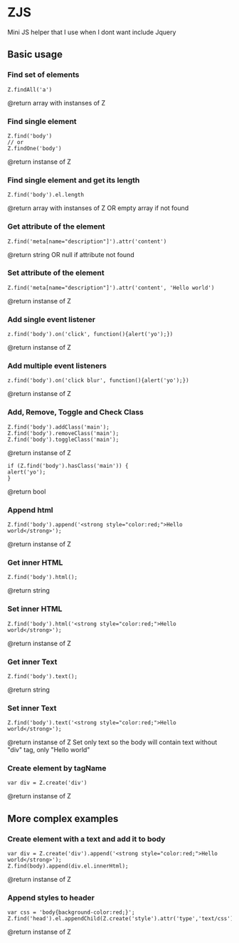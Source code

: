 # ZJS
Mini JS helper that I use when I dont want include Jquery

## Basic usage

### Find set of elements
```
Z.findAll('a')
```
@return array with instanses of Z

### Find single element
```
Z.find('body')
// or
Z.findOne('body')
```
@return instanse of Z

### Find single element and get its length
```
Z.find('body').el.length
```
@return array with instanses of Z OR empty array if not found

### Get attribute of the element
```
Z.find('meta[name="description"]').attr('content')
```
@return string OR null if attribute not found

### Set attribute of the element
```
Z.find('meta[name="description"]').attr('content', 'Hello world')
```
@return instanse of Z

### Add single event listener
```
z.find('body').on('click', function(){alert('yo');})
```
@return instanse of Z

### Add multiple event listeners
```
z.find('body').on('click blur', function(){alert('yo');})
```
@return instanse of Z

### Add, Remove, Toggle and Check Class
```
Z.find('body').addClass('main');
Z.find('body').removeClass('main');
Z.find('body').toggleClass('main');
```
@return instanse of Z

```
if (Z.find('body').hasClass('main')) {
alert('yo');
}
```
@return bool

### Append html
```
Z.find('body').append('<strong style="color:red;">Hello world</strong>');
```
@return instanse of Z

### Get inner HTML
```
Z.find('body').html();
```
@return string

### Set inner HTML
```
Z.find('body').html('<strong style="color:red;">Hello world</strong>');
```
@return instanse of Z

### Get inner Text
```
Z.find('body').text();
```
@return string

### Set inner Text
```
Z.find('body').text('<strong style="color:red;">Hello world</strong>');
```
@return instanse of Z
Set only text so the body will contain text without "div" tag, only "Hello world"

### Create element by tagName
```
var div = Z.create('div')
```
@return instanse of Z

## More complex examples

### Create element with a text and add it to body
```
var div = Z.create('div').append('<strong style="color:red;">Hello world</strong>');
Z.find(body).append(div.el.innerHtml);
```
@return instanse of Z

### Append styles to header
```
var css = 'body{background-color:red;}';
Z.find('head').el.appendChild(Z.create('style').attr('type','text/css').append(css).el);
```
@return instanse of Z
